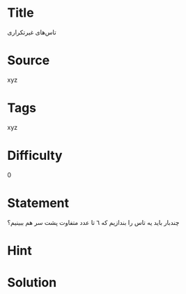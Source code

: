 # Title
تاس‌های غیرتکراری
# Source
xyz
# Tags
xyz
# Difficulty
0
# Statement
چندبار بايد يه تاس را بندازيم كه ٦ تا عدد متفاوت پشت سر هم ببينيم؟

# Hint


# Solution
